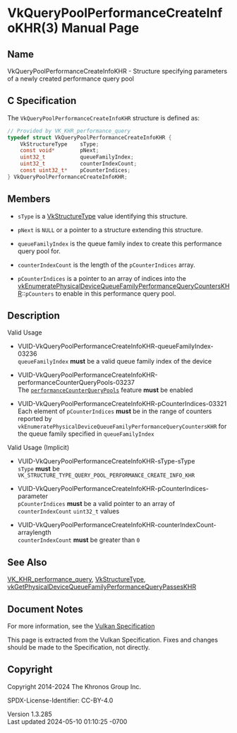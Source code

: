 # VkQueryPoolPerformanceCreateInfoKHR(3) Manual Page

## Name

VkQueryPoolPerformanceCreateInfoKHR - Structure specifying parameters of
a newly created performance query pool



## <a href="#_c_specification" class="anchor"></a>C Specification

The `VkQueryPoolPerformanceCreateInfoKHR` structure is defined as:

``` c
// Provided by VK_KHR_performance_query
typedef struct VkQueryPoolPerformanceCreateInfoKHR {
    VkStructureType    sType;
    const void*        pNext;
    uint32_t           queueFamilyIndex;
    uint32_t           counterIndexCount;
    const uint32_t*    pCounterIndices;
} VkQueryPoolPerformanceCreateInfoKHR;
```

## <a href="#_members" class="anchor"></a>Members

- `sType` is a [VkStructureType](https://registry.khronos.org/vulkan/specs/1.3-extensions/man/html/VkStructureType.html) value identifying
  this structure.

- `pNext` is `NULL` or a pointer to a structure extending this
  structure.

- `queueFamilyIndex` is the queue family index to create this
  performance query pool for.

- `counterIndexCount` is the length of the `pCounterIndices` array.

- `pCounterIndices` is a pointer to an array of indices into the
  [vkEnumeratePhysicalDeviceQueueFamilyPerformanceQueryCountersKHR](https://registry.khronos.org/vulkan/specs/1.3-extensions/man/html/vkEnumeratePhysicalDeviceQueueFamilyPerformanceQueryCountersKHR.html)::`pCounters`
  to enable in this performance query pool.

## <a href="#_description" class="anchor"></a>Description

Valid Usage

- <a
  href="#VUID-VkQueryPoolPerformanceCreateInfoKHR-queueFamilyIndex-03236"
  id="VUID-VkQueryPoolPerformanceCreateInfoKHR-queueFamilyIndex-03236"></a>
  VUID-VkQueryPoolPerformanceCreateInfoKHR-queueFamilyIndex-03236  
  `queueFamilyIndex` **must** be a valid queue family index of the
  device

- <a
  href="#VUID-VkQueryPoolPerformanceCreateInfoKHR-performanceCounterQueryPools-03237"
  id="VUID-VkQueryPoolPerformanceCreateInfoKHR-performanceCounterQueryPools-03237"></a>
  VUID-VkQueryPoolPerformanceCreateInfoKHR-performanceCounterQueryPools-03237  
  The <a
  href="https://registry.khronos.org/vulkan/specs/1.3-extensions/html/vkspec.html#features-performanceCounterQueryPools"
  target="_blank"
  rel="noopener"><code>performanceCounterQueryPools</code></a> feature
  **must** be enabled

- <a
  href="#VUID-VkQueryPoolPerformanceCreateInfoKHR-pCounterIndices-03321"
  id="VUID-VkQueryPoolPerformanceCreateInfoKHR-pCounterIndices-03321"></a>
  VUID-VkQueryPoolPerformanceCreateInfoKHR-pCounterIndices-03321  
  Each element of `pCounterIndices` **must** be in the range of counters
  reported by
  `vkEnumeratePhysicalDeviceQueueFamilyPerformanceQueryCountersKHR` for
  the queue family specified in `queueFamilyIndex`

Valid Usage (Implicit)

- <a href="#VUID-VkQueryPoolPerformanceCreateInfoKHR-sType-sType"
  id="VUID-VkQueryPoolPerformanceCreateInfoKHR-sType-sType"></a>
  VUID-VkQueryPoolPerformanceCreateInfoKHR-sType-sType  
  `sType` **must** be
  `VK_STRUCTURE_TYPE_QUERY_POOL_PERFORMANCE_CREATE_INFO_KHR`

- <a
  href="#VUID-VkQueryPoolPerformanceCreateInfoKHR-pCounterIndices-parameter"
  id="VUID-VkQueryPoolPerformanceCreateInfoKHR-pCounterIndices-parameter"></a>
  VUID-VkQueryPoolPerformanceCreateInfoKHR-pCounterIndices-parameter  
  `pCounterIndices` **must** be a valid pointer to an array of
  `counterIndexCount` `uint32_t` values

- <a
  href="#VUID-VkQueryPoolPerformanceCreateInfoKHR-counterIndexCount-arraylength"
  id="VUID-VkQueryPoolPerformanceCreateInfoKHR-counterIndexCount-arraylength"></a>
  VUID-VkQueryPoolPerformanceCreateInfoKHR-counterIndexCount-arraylength  
  `counterIndexCount` **must** be greater than `0`

## <a href="#_see_also" class="anchor"></a>See Also

[VK_KHR_performance_query](https://registry.khronos.org/vulkan/specs/1.3-extensions/man/html/VK_KHR_performance_query.html),
[VkStructureType](https://registry.khronos.org/vulkan/specs/1.3-extensions/man/html/VkStructureType.html),
[vkGetPhysicalDeviceQueueFamilyPerformanceQueryPassesKHR](https://registry.khronos.org/vulkan/specs/1.3-extensions/man/html/vkGetPhysicalDeviceQueueFamilyPerformanceQueryPassesKHR.html)

## <a href="#_document_notes" class="anchor"></a>Document Notes

For more information, see the <a
href="https://registry.khronos.org/vulkan/specs/1.3-extensions/html/vkspec.html#VkQueryPoolPerformanceCreateInfoKHR"
target="_blank" rel="noopener">Vulkan Specification</a>

This page is extracted from the Vulkan Specification. Fixes and changes
should be made to the Specification, not directly.

## <a href="#_copyright" class="anchor"></a>Copyright

Copyright 2014-2024 The Khronos Group Inc.

SPDX-License-Identifier: CC-BY-4.0

Version 1.3.285  
Last updated 2024-05-10 01:10:25 -0700
